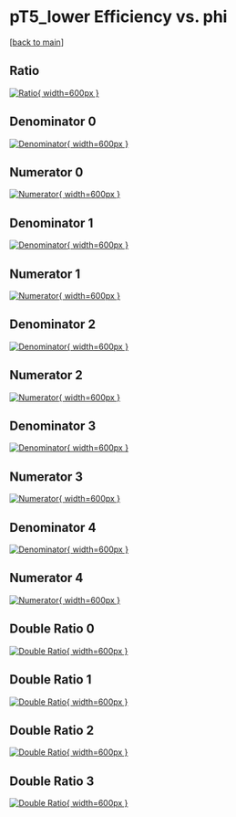 # pT5_lower Efficiency vs. phi

[[back to main](./)]



## Ratio

[![Ratio](../mtv/var/pT5_lower_xtr_0_-1_eff_phi.png){ width=600px }](../mtv/var/pT5_lower_xtr_0_-1_eff_phi.pdf)

## Denominator 0

[![Denominator](../mtv/den/pT5_lower_xtr_0_-1_eff_phi_den0.png){ width=600px }](../mtv/den/pT5_lower_xtr_0_-1_eff_phi_den0.pdf)

## Numerator 0

[![Numerator](../mtv/num/pT5_lower_xtr_0_-1_eff_phi_num0.png){ width=600px }](../mtv/num/pT5_lower_xtr_0_-1_eff_phi_num0.pdf)

## Denominator 1

[![Denominator](../mtv/den/pT5_lower_xtr_0_-1_eff_phi_den1.png){ width=600px }](../mtv/den/pT5_lower_xtr_0_-1_eff_phi_den1.pdf)

## Numerator 1

[![Numerator](../mtv/num/pT5_lower_xtr_0_-1_eff_phi_num1.png){ width=600px }](../mtv/num/pT5_lower_xtr_0_-1_eff_phi_num1.pdf)

## Denominator 2

[![Denominator](../mtv/den/pT5_lower_xtr_0_-1_eff_phi_den2.png){ width=600px }](../mtv/den/pT5_lower_xtr_0_-1_eff_phi_den2.pdf)

## Numerator 2

[![Numerator](../mtv/num/pT5_lower_xtr_0_-1_eff_phi_num2.png){ width=600px }](../mtv/num/pT5_lower_xtr_0_-1_eff_phi_num2.pdf)

## Denominator 3

[![Denominator](../mtv/den/pT5_lower_xtr_0_-1_eff_phi_den3.png){ width=600px }](../mtv/den/pT5_lower_xtr_0_-1_eff_phi_den3.pdf)

## Numerator 3

[![Numerator](../mtv/num/pT5_lower_xtr_0_-1_eff_phi_num3.png){ width=600px }](../mtv/num/pT5_lower_xtr_0_-1_eff_phi_num3.pdf)

## Denominator 4

[![Denominator](../mtv/den/pT5_lower_xtr_0_-1_eff_phi_den4.png){ width=600px }](../mtv/den/pT5_lower_xtr_0_-1_eff_phi_den4.pdf)

## Numerator 4

[![Numerator](../mtv/num/pT5_lower_xtr_0_-1_eff_phi_num4.png){ width=600px }](../mtv/num/pT5_lower_xtr_0_-1_eff_phi_num4.pdf)

## Double Ratio 0

[![Double Ratio](../mtv/ratio/pT5_lower_xtr_0_-1_eff_phi_ratio0.png){ width=600px }](../mtv/ratio/pT5_lower_xtr_0_-1_eff_phi_ratio0.pdf)

## Double Ratio 1

[![Double Ratio](../mtv/ratio/pT5_lower_xtr_0_-1_eff_phi_ratio1.png){ width=600px }](../mtv/ratio/pT5_lower_xtr_0_-1_eff_phi_ratio1.pdf)

## Double Ratio 2

[![Double Ratio](../mtv/ratio/pT5_lower_xtr_0_-1_eff_phi_ratio2.png){ width=600px }](../mtv/ratio/pT5_lower_xtr_0_-1_eff_phi_ratio2.pdf)

## Double Ratio 3

[![Double Ratio](../mtv/ratio/pT5_lower_xtr_0_-1_eff_phi_ratio3.png){ width=600px }](../mtv/ratio/pT5_lower_xtr_0_-1_eff_phi_ratio3.pdf)

